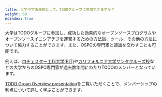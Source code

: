 ```yaml
---
title: 大学や学術機関として、TODOグループに参加できますか？
weight: 60
noindex: true
---
```


大学はTODOグループに参加し、成功した効果的なオープンソースプログラムやオープンソースイニシアチブを運営するための方法論、ツール、その他の方法について協力することができます。また、OSPOの専門家と議論を交わすことも可能です。

例えば、[ロチェスター工科大学(RIT)](https://www.rit.edu/research/open)や[カリフォルニア大学サンタクルーズ校](https://cross.ucsc.edu/)などの大学からのOSPO専門家が過去数年間にわたりTODOのメンバーとなっています。

[TODO Group Overview presentation](https://docs.google.com/presentation/d/1p4dhx0Dg8fZDO8yzp7nWC2r5WHyVH-jjSQM59lkKLdo/edit?usp=sharing)をご覧いただくことで、メンバーシップの利点について詳しく学ぶことができます。
